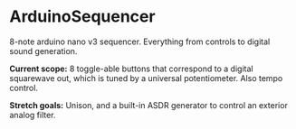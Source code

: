 # ArduinoSequencer
8-note arduino nano v3 sequencer. Everything from controls to digital sound generation.

**Current scope:** 8 toggle-able buttons that correspond to a digital squarewave out, which is tuned by a universal potentiometer. Also tempo control.

**Stretch goals:** Unison, and a built-in ASDR generator to control an exterior analog filter.
